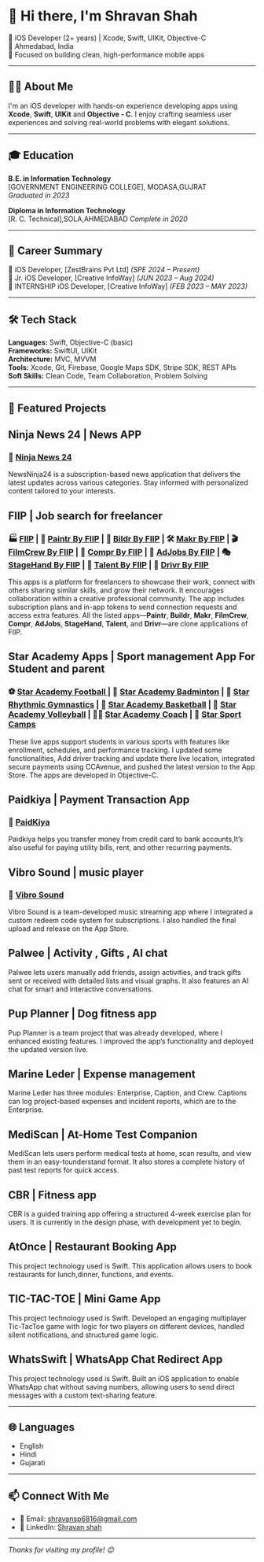 # 👋 Hi there, I'm Shravan Shah

🚀 iOS Developer (2+ years) | Xcode, Swift, UIKit, Objective-C  
📍 Ahmedabad, India  
🧠 Focused on building clean, high-performance mobile apps

---

## 👨‍💻 About Me

I'm an iOS developer with hands-on experience developing apps using **Xcode**, **Swift**, **UIKit** and **Objective - C**. I enjoy crafting seamless user experiences and solving real-world problems with elegant solutions.

---

## 🎓 Education

**B.E. in Information Technology**  
[GOVERNMENT ENGINEERING COLLEGE], MODASA,GUJRAT  
*Graduated in 2023*

**Diploma in Information Technology**  
[R. C. Technical],SOLA,AHMEDABAD 
*Complete in 2020*

---

## 💼 Career Summary

🔹 iOS Developer, [ZestBrains Pvt Ltd] *(SPE 2024 – Present)*  
🔹 Jr. iOS Developer, [Creative InfoWay] *(JUN 2023 – Aug 2024)*  
🔹 INTERNSHIP iOS Developer, [Creative InfoWay] *(FEB 2023 – MAY 2023)*

---

## 🛠️ Tech Stack

**Languages:** Swift, Objective-C (basic)  
**Frameworks:** SwiftUI, UIKit  
**Architecture:** MVC, MVVM  
**Tools:** Xcode, Git, Firebase, Google Maps SDK, Stripe SDK, REST APIs  
**Soft Skills:** Clean Code, Team Collaboration, Problem Solving

---

## 🚀 Featured Projects

## Ninja News 24 | News APP
### 📰 [Ninja News 24](https://apps.apple.com/in/app/ninja-news-24/id6739616129) 
NewsNinja24 is a subscription-based news application that delivers the latest updates across various categories. Stay informed with personalized content tailored to your interests.

## FIIP | Job search for freelancer
### 🏭 [FIIP](https://apps.apple.com/in/app/fiip-freelance-gig-finder/id6742454693) | 🎨 [Paintr By FIIP](https://apps.apple.com/in/app/paintr-by-fiip/id6744102028) | 🧱 [Bildr By FIIP](https://apps.apple.com/in/app/buildr-by-fiip/id6745872132) | 🛠️ [Makr By FIIP](https://apps.apple.com/in/app/makr-by-fiip/id6745934695) | 🎬 [FilmCrew By FIIP](https://apps.apple.com/in/app/filmcrew-by-fiip/id6746926549) | 🧾 [Compr By FIIP](https://apps.apple.com/in/app/compr-by-fiip/id6746927776) | 📢 [AdJobs By FIIP](https://apps.apple.com/in/app/adjobs-by-fiip/id6746927614) | 🎭 [StageHand By FIIP](https://apps.apple.com/in/app/stagehand-by-fiip/id6746927646) | 🌟 [Talent By FIIP](https://apps.apple.com/in/app/talent-by-fiip/id6746927617) | 🚗 [Drivr By FIIP](https://apps.apple.com/in/app/drivr-by-fiip/id6746927908) 
This apps is a platform for freelancers to showcase their work, connect with others sharing similar skills, and grow their network. It encourages collaboration within a creative professional community. The app
includes subscription plans and in-app tokens to send connection requests and access extra features. All the listed apps—**Paintr**, **Buildr**, **Makr**, **FilmCrew**, **Compr**, **AdJobs**, **StageHand**, **Talent**, and **Drivr**—are clone applications of FIIP.

## Star Academy Apps | Sport management App For Student and parent
### ⚽ [Star Academy Football ](https://apps.apple.com/in/app/star-football-academy/id1512395647) | 🏸 [Star Academy Badminton](https://apps.apple.com/in/app/star-badminton-academy/id1640968285) | 🤸 [Star Rhythmic Gymnastics](https://apps.apple.com/in/app/star-rhythmic-gymnastics-club/id6464569426) | 🏀 [Star Academy Basketball](https://apps.apple.com/in/app/star-basketball-academy/id1559641874) | 🏐 [Star Academy Volleyball](https://apps.apple.com/in/app/star-volleyball-academy/id6463856723) | 🧑‍🏫 [Star Academy Coach](https://apps.apple.com/in/app/star-academies-coaches/id1540379452) | 🏅 [Star Sport Camps](https://apps.apple.com)
These live apps support students in various sports with features like enrollment, schedules, and performance tracking. I updated some functionalities, Add driver tracking and update there live location, integrated secure payments using CCAvenue, and pushed the latest version to the App Store. The apps are developed in Objective-C.

## Paidkiya | Payment Transaction App
### 💸 [PaidKiya](https://apps.apple.com/in/app/paidkiya-app-best-for-money/id1460254366)
Paidkiya helps you transfer money from credit card to bank accounts,It’s also useful for paying utility bills, rent, and other recurring payments.

## Vibro Sound | music player
### 🎵 [Vibro Sound](https://apps.apple.com/in/app/vibrosound/id6736756606)
Vibro Sound is a team-developed music streaming app where I integrated a custom redeem code system for subscriptions. I also handled the final upload and release on the App Store.

## Palwee | Activity , Gifts , AI chat
Palwee lets users manually add friends, assign activities, and track gifts sent or received with detailed lists and visual graphs. It also features an AI chat for smart and interactive conversations.

## Pup Planner | Dog fitness app
Pup Planner is a team project that was already developed, where I enhanced existing features. I improved the app’s functionality and deployed the updated version live.

## Marine Leder | Expense management
Marine Leder has three modules: Enterprise, Caption, and Crew. Captions can log project-based expenses and incident reports, which are to the Enterprise.

## MediScan | At-Home Test Companion
MediScan lets users perform medical tests at home, scan results, and view them in an easy-tounderstand format. It also stores a complete history of past test reports for quick access.

## CBR | Fitness app
CBR is a guided training app offering a structured 4-week exercise plan for users. It is currently in the design phase, with development yet to begin.

## AtOnce | Restaurant Booking App
This project technology used is Swift. This application allows users to book restaurants for lunch,dinner, functions, and events.

## TIC-TAC-TOE | Mini Game App
This project technology used is Swift. Developed an engaging multiplayer Tic-TacToe game with logic for two players on different devices, handled silent notifications, and structured game logic.

## WhatsSwift | WhatsApp Chat Redirect App
This project technology used is Swift. Built an iOS application to enable WhatsApp chat without saving numbers, allowing users to send direct messages with a custom text-sharing feature.

---

## 🌐 Languages

- English  
- Hindi  
- Gujarati

---

## 📫 Connect With Me

- 📧 Email: [shravansp6816@gmail.com](mailto:shravansp6816@gmail.com)  
- 🔗 LinkedIn: [Shravan shah](https://www.linkedin.com/in/shravan-shah-609b861b3?utm_source=share&utm_campaign=share_via&utm_content=profile&utm_medium=ios_app)
  
---

*Thanks for visiting my profile! 😊*
